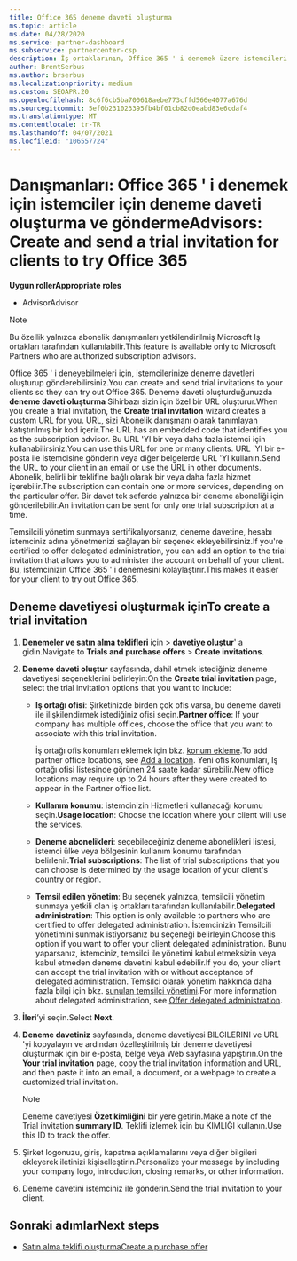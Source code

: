 ```yaml
---
title: Office 365 deneme daveti oluşturma
ms.topic: article
ms.date: 04/28/2020
ms.service: partner-dashboard
ms.subservice: partnercenter-csp
description: İş ortaklarının, Office 365 ' i denemek üzere istemcileri için deneme davetleri oluşturup gönderebileceğine ve gönderebileceğine öğrenin. İş ortaklarının yetkili bir abonelik Danışmanı olması çok daha fazla.
author: BrentSerbus
ms.author: brserbus
ms.localizationpriority: medium
ms.custom: SEOAPR.20
ms.openlocfilehash: 8c6f6cb5ba700618aebe773cffd566e4077a676d
ms.sourcegitcommit: 5ef0b231023395fb4bf01cb82d0eabd83e6cdaf4
ms.translationtype: MT
ms.contentlocale: tr-TR
ms.lasthandoff: 04/07/2021
ms.locfileid: "106557724"
---
```

# <a name="advisors-create-and-send-a-trial-invitation-for-clients-to-try-office-365"></a><span data-ttu-id="a3933-104">Danışmanları: Office 365 ' i denemek için istemciler için deneme daveti oluşturma ve gönderme</span><span class="sxs-lookup"><span data-stu-id="a3933-104">Advisors: Create and send a trial invitation for clients to try Office 365</span></span>


<span data-ttu-id="a3933-105">**Uygun roller**</span><span class="sxs-lookup"><span data-stu-id="a3933-105">**Appropriate roles**</span></span>

- <span data-ttu-id="a3933-106">Advisor</span><span class="sxs-lookup"><span data-stu-id="a3933-106">Advisor</span></span>

> [!NOTE]
> <span data-ttu-id="a3933-107">Bu özellik yalnızca abonelik danışmanları yetkilendirilmiş Microsoft Iş ortakları tarafından kullanılabilir.</span><span class="sxs-lookup"><span data-stu-id="a3933-107">This feature is available only to Microsoft Partners who are authorized subscription advisors.</span></span>

<span data-ttu-id="a3933-108">Office 365 ' i deneyebilmeleri için, istemcilerinize deneme davetleri oluşturup gönderebilirsiniz.</span><span class="sxs-lookup"><span data-stu-id="a3933-108">You can create and send trial invitations to your clients so they can try out Office 365.</span></span> <span data-ttu-id="a3933-109">Deneme daveti oluşturduğunuzda **deneme daveti oluşturma** Sihirbazı sizin için özel bir URL oluşturur.</span><span class="sxs-lookup"><span data-stu-id="a3933-109">When you create a trial invitation, the **Create trial invitation** wizard creates a custom URL for you.</span></span> <span data-ttu-id="a3933-110">URL, sizi Abonelik danışmanı olarak tanımlayan katıştırılmış bir kod içerir.</span><span class="sxs-lookup"><span data-stu-id="a3933-110">The URL has an embedded code that identifies you as the subscription advisor.</span></span> <span data-ttu-id="a3933-111">Bu URL 'YI bir veya daha fazla istemci için kullanabilirsiniz.</span><span class="sxs-lookup"><span data-stu-id="a3933-111">You can use this URL for one or many clients.</span></span> <span data-ttu-id="a3933-112">URL 'YI bir e-posta ile istemcisine gönderin veya diğer belgelerde URL 'YI kullanın.</span><span class="sxs-lookup"><span data-stu-id="a3933-112">Send the URL to your client in an email or use the URL in other documents.</span></span> <span data-ttu-id="a3933-113">Abonelik, belirli bir teklifine bağlı olarak bir veya daha fazla hizmet içerebilir.</span><span class="sxs-lookup"><span data-stu-id="a3933-113">The subscription can contain one or more services, depending on the particular offer.</span></span> <span data-ttu-id="a3933-114">Bir davet tek seferde yalnızca bir deneme aboneliği için gönderilebilir.</span><span class="sxs-lookup"><span data-stu-id="a3933-114">An invitation can be sent for only one trial subscription at a time.</span></span>

<span data-ttu-id="a3933-115">Temsilcili yönetim sunmaya sertifikalıyorsanız, deneme davetine, hesabı istemciniz adına yönetmenizi sağlayan bir seçenek ekleyebilirsiniz.</span><span class="sxs-lookup"><span data-stu-id="a3933-115">If you're certified to offer delegated administration, you can add an option to the trial invitation that allows you to administer the account on behalf of your client.</span></span> <span data-ttu-id="a3933-116">Bu, istemcinizin Office 365 ' i denemesini kolaylaştırır.</span><span class="sxs-lookup"><span data-stu-id="a3933-116">This makes it easier for your client to try out Office 365.</span></span>

## <a name="to-create-a-trial-invitation"></a><span data-ttu-id="a3933-117">Deneme davetiyesi oluşturmak için</span><span class="sxs-lookup"><span data-stu-id="a3933-117">To create a trial invitation</span></span>

1. <span data-ttu-id="a3933-118">**Denemeler ve satın alma teklifleri** için  >  **davetiye oluştur**' a gidin.</span><span class="sxs-lookup"><span data-stu-id="a3933-118">Navigate to **Trials and purchase offers** > **Create invitations**.</span></span>

2. <span data-ttu-id="a3933-119">**Deneme daveti oluştur** sayfasında, dahil etmek istediğiniz deneme davetiyesi seçeneklerini belirleyin:</span><span class="sxs-lookup"><span data-stu-id="a3933-119">On the **Create trial invitation** page, select the trial invitation options that you want to include:</span></span>

    - <span data-ttu-id="a3933-120">**Iş ortağı ofisi**: Şirketinizde birden çok ofis varsa, bu deneme daveti ile ilişkilendirmek istediğiniz ofisi seçin.</span><span class="sxs-lookup"><span data-stu-id="a3933-120">**Partner office**: If your company has multiple offices, choose the office that you want to associate with this trial invitation.</span></span>

        <span data-ttu-id="a3933-121">İş ortağı ofis konumları eklemek için bkz. [konum ekleme](manage-locations.md).</span><span class="sxs-lookup"><span data-stu-id="a3933-121">To add partner office locations, see [Add a location](manage-locations.md).</span></span> <span data-ttu-id="a3933-122">Yeni ofis konumları, Iş ortağı ofisi listesinde görünen 24 saate kadar sürebilir.</span><span class="sxs-lookup"><span data-stu-id="a3933-122">New office locations may require up to 24 hours after they were created to appear in the Partner office list.</span></span>

    - <span data-ttu-id="a3933-123">**Kullanım konumu**: istemcinizin Hizmetleri kullanacağı konumu seçin.</span><span class="sxs-lookup"><span data-stu-id="a3933-123">**Usage location**: Choose the location where your client will use the services.</span></span>
    - <span data-ttu-id="a3933-124">**Deneme abonelikleri**: seçebileceğiniz deneme abonelikleri listesi, istemci ülke veya bölgesinin kullanım konumu tarafından belirlenir.</span><span class="sxs-lookup"><span data-stu-id="a3933-124">**Trial subscriptions**: The list of trial subscriptions that you can choose is determined by the usage location of your client's country or region.</span></span>
    - <span data-ttu-id="a3933-125">**Temsil edilen yönetim**: Bu seçenek yalnızca, temsilcili yönetim sunmaya yetkili olan iş ortakları tarafından kullanılabilir.</span><span class="sxs-lookup"><span data-stu-id="a3933-125">**Delegated administration**: This option is only available to partners who are certified to offer delegated administration.</span></span> <span data-ttu-id="a3933-126">İstemcinizin Temsilcili yönetimini sunmak istiyorsanız bu seçeneği belirleyin.</span><span class="sxs-lookup"><span data-stu-id="a3933-126">Choose this option if you want to offer your client delegated administration.</span></span> <span data-ttu-id="a3933-127">Bunu yaparsanız, istemciniz, temsilci ile yönetimi kabul etmeksizin veya kabul etmeden deneme davetini kabul edebilir.</span><span class="sxs-lookup"><span data-stu-id="a3933-127">If you do, your client can accept the trial invitation with or without acceptance of delegated administration.</span></span> <span data-ttu-id="a3933-128">Temsilci olarak yönetim hakkında daha fazla bilgi için bkz. [sunulan temsilci yönetimi](customers-revoke-admin-privileges.md).</span><span class="sxs-lookup"><span data-stu-id="a3933-128">For more information about delegated administration, see [Offer delegated administration](customers-revoke-admin-privileges.md).</span></span>

3. <span data-ttu-id="a3933-129">**İleri**’yi seçin.</span><span class="sxs-lookup"><span data-stu-id="a3933-129">Select **Next**.</span></span>

4. <span data-ttu-id="a3933-130">**Deneme davetiniz** sayfasında, deneme davetiyesi BILGILERINI ve URL 'yi kopyalayın ve ardından özelleştirilmiş bir deneme davetiyesi oluşturmak için bir e-posta, belge veya Web sayfasına yapıştırın.</span><span class="sxs-lookup"><span data-stu-id="a3933-130">On the **Your trial invitation** page, copy the trial invitation information and URL, and then paste it into an email, a document, or a webpage to create a customized trial invitation.</span></span>

    > [!NOTE]
    > <span data-ttu-id="a3933-131">Deneme davetiyesi **Özet kimliğini** bir yere getirin.</span><span class="sxs-lookup"><span data-stu-id="a3933-131">Make a note of the Trial invitation **summary ID**.</span></span> <span data-ttu-id="a3933-132">Teklifi izlemek için bu KIMLIĞI kullanın.</span><span class="sxs-lookup"><span data-stu-id="a3933-132">Use this ID to track the offer.</span></span>

5. <span data-ttu-id="a3933-133">Şirket logonuzu, giriş, kapatma açıklamalarını veya diğer bilgileri ekleyerek iletinizi kişiselleştirin.</span><span class="sxs-lookup"><span data-stu-id="a3933-133">Personalize your message by including your company logo, introduction, closing remarks, or other information.</span></span>

6. <span data-ttu-id="a3933-134">Deneme davetini istemciniz ile gönderin.</span><span class="sxs-lookup"><span data-stu-id="a3933-134">Send the trial invitation to your client.</span></span>

## <a name="next-steps"></a><span data-ttu-id="a3933-135">Sonraki adımlar</span><span class="sxs-lookup"><span data-stu-id="a3933-135">Next steps</span></span>

- [<span data-ttu-id="a3933-136">Satın alma teklifi oluşturma</span><span class="sxs-lookup"><span data-stu-id="a3933-136">Create a purchase offer</span></span>](advisor-create-a-purchase-offer.md)
